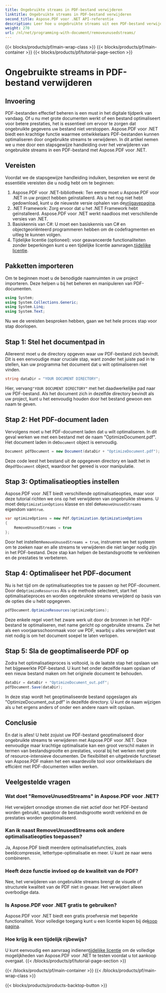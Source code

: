 ```yaml
---
title: Ongebruikte streams in PDF-bestand verwijderen
linktitle: Ongebruikte streams in PDF-bestand verwijderen
second_title: Aspose.PDF voor .NET API-referentie
description: Leer hoe u ongebruikte streams uit een PDF-bestand verwijdert met Aspose.PDF voor .NET om de bestandsgrootte en prestaties te optimaliseren.
weight: 270
url: /nl/net/programming-with-document/removeunusedstreams/
---
```


{{< blocks/products/pf/main-wrap-class >}}
{{< blocks/products/pf/main-container >}}
{{< blocks/products/pf/tutorial-page-section >}}

# Ongebruikte streams in PDF-bestand verwijderen

## Invoering

PDF-bestanden effectief beheren is een must in het digitale tijdperk van vandaag. Of u nu met grote documenten werkt of een bestand optimaliseert voor betere prestaties, het is essentieel om ervoor te zorgen dat ongebruikte gegevens uw bestand niet verstoppen. Aspose.PDF voor .NET biedt een krachtige functie waarmee ontwikkelaars PDF-bestanden kunnen optimaliseren door ongebruikte streams te verwijderen. In dit artikel nemen we u mee door een stapsgewijze handleiding over het verwijderen van ongebruikte streams in een PDF-bestand met Aspose.PDF voor .NET.

## Vereisten

Voordat we de stapsgewijze handleiding induiken, bespreken we eerst de essentiële vereisten die u nodig hebt om te beginnen:

1.  Aspose.PDF voor .NET-bibliotheek: Ten eerste moet u Aspose.PDF voor .NET in uw project hebben geïnstalleerd. Als u het nog niet hebt gedownload, kunt u de nieuwste versie ophalen van de[vrijgavepagina](https://releases.aspose.com/pdf/net/).
2. .NET Framework: Zorg ervoor dat u het .NET Framework hebt geïnstalleerd. Aspose.PDF voor .NET werkt naadloos met verschillende versies van .NET.
3. Basiskennis van C#: U moet een basiskennis van C# en objectgeoriënteerd programmeren hebben om de codefragmenten en uitleg te kunnen volgen.
4.  Tijdelijke licentie (optioneel): voor geavanceerde functionaliteiten zonder beperkingen kunt u een tijdelijke licentie aanvragen.[tijdelijke licentie](https://purchase.aspose.com/temporary-license/).


## Pakketten importeren

Om te beginnen moet u de benodigde naamruimten in uw project importeren. Deze helpen u bij het beheren en manipuleren van PDF-documenten.

```csharp
using System;
using System.Collections.Generic;
using System.Linq;
using System.Text;
```

Nu we de vereisten besproken hebben, gaan we het hele proces stap voor stap doorlopen.

## Stap 1: Stel het documentpad in

Allereerst moet u de directory opgeven waar uw PDF-bestand zich bevindt. Dit is een eenvoudige maar cruciale stap, want zonder het juiste pad in te stellen, kan uw programma het document dat u wilt optimaliseren niet vinden.

```csharp
string dataDir = "YOUR DOCUMENT DIRECTORY";
```

 Hier, vervang`"YOUR DOCUMENT DIRECTORY"` met het daadwerkelijke pad naar uw PDF-bestand. Als het document zich in dezelfde directory bevindt als uw project, kunt u het eenvoudig houden door het bestand gewoon een naam te geven.

## Stap 2: Het PDF-document laden

Vervolgens moet u het PDF-document laden dat u wilt optimaliseren. In dit geval werken we met een bestand met de naam "OptimizeDocument.pdf". Het document laden in de`Document` object is eenvoudig.

```csharp
Document pdfDocument = new Document(dataDir + "OptimizeDocument.pdf");
```

 Deze code leest het bestand uit de opgegeven directory en laadt het in de`pdfDocument` object, waardoor het gereed is voor manipulatie.

## Stap 3: Optimalisatieopties instellen

 Aspose.PDF voor .NET biedt verschillende optimalisatieopties, maar voor deze tutorial richten we ons op het verwijderen van ongebruikte streams. U moet de`OptimizationOptions` klasse en stel de`RemoveUnusedStreams` eigendom van`true`.

```csharp
var optimizeOptions = new Pdf.Optimization.OptimizationOptions
{
    RemoveUnusedStreams = true
};
```

 Door het instellen`RemoveUnusedStreams = true`, instrueren we het systeem om te zoeken naar en alle streams te verwijderen die niet langer nodig zijn in het PDF-bestand. Deze stap kan helpen de bestandsgrootte te verkleinen en de prestaties te verbeteren.

## Stap 4: Optimaliseer het PDF-document

 Nu is het tijd om de optimalisatieopties toe te passen op het PDF-document. Door de`OptimizeResources` Als u de methode selecteert, start het optimalisatieproces en worden ongebruikte streams verwijderd op basis van de opties die u hebt opgegeven.

```csharp
pdfDocument.OptimizeResources(optimizeOptions);
```

Deze enkele regel voert het zware werk uit door de bronnen in het PDF-bestand te optimaliseren, met name gericht op ongebruikte streams. Zie het als een voorjaarsschoonmaak voor uw PDF, waarbij u alles verwijdert wat niet nodig is om het document soepel te laten verlopen.

## Stap 5: Sla de geoptimaliseerde PDF op

Zodra het optimalisatieproces is voltooid, is de laatste stap het opslaan van het bijgewerkte PDF-bestand. U kunt het onder dezelfde naam opslaan of een nieuw bestand maken om het originele document te behouden.

```csharp
dataDir = dataDir + "OptimizeDocument_out.pdf";
pdfDocument.Save(dataDir);
```

In deze stap wordt het geoptimaliseerde bestand opgeslagen als "OptimizeDocument_out.pdf" in dezelfde directory. U kunt de naam wijzigen als u het ergens anders of onder een andere naam wilt opslaan.

## Conclusie

En dat is alles! U hebt zojuist uw PDF-bestand geoptimaliseerd door ongebruikte streams te verwijderen met Aspose.PDF voor .NET. Deze eenvoudige maar krachtige optimalisatie kan een groot verschil maken in termen van bestandsgrootte en prestaties, vooral bij het werken met grote of resource-intensieve documenten. De flexibiliteit en uitgebreide functieset van Aspose.PDF maken het een waardevolle tool voor ontwikkelaars die efficiënt met PDF-documenten willen werken.

## Veelgestelde vragen

### Wat doet "RemoveUnusedStreams" in Aspose.PDF voor .NET?
Het verwijdert onnodige stromen die niet actief door het PDF-bestand worden gebruikt, waardoor de bestandsgrootte wordt verkleind en de prestaties worden geoptimaliseerd.

### Kan ik naast RemoveUnusedStreams ook andere optimalisatieopties toepassen?
Ja, Aspose.PDF biedt meerdere optimalisatiefuncties, zoals beeldcompressie, lettertype-optimalisatie en meer. U kunt ze naar wens combineren.

### Heeft deze functie invloed op de kwaliteit van de PDF?
Nee, het verwijderen van ongebruikte streams brengt de visuele of structurele kwaliteit van de PDF niet in gevaar. Het verwijdert alleen overbodige data.

### Is Aspose.PDF voor .NET gratis te gebruiken?
 Aspose.PDF voor .NET biedt een gratis proefversie met beperkte functionaliteit. Voor volledige toegang kunt u een licentie kopen bij de[koop pagina](https://purchase.aspose.com/buy).

### Hoe krijg ik een tijdelijk rijbewijs?
 U kunt eenvoudig een aanvraag indienen[tijdelijke licentie](https://purchase.aspose.com/temporary-license/) om de volledige mogelijkheden van Aspose.PDF voor .NET te testen voordat u tot aankoop overgaat.
{{< /blocks/products/pf/tutorial-page-section >}}

{{< /blocks/products/pf/main-container >}}
{{< /blocks/products/pf/main-wrap-class >}}

{{< blocks/products/products-backtop-button >}}
